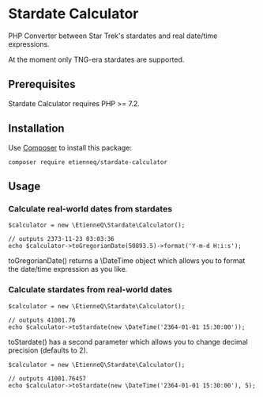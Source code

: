 # Stardate Calculator

PHP Converter between Star Trek's stardates and real date/time expressions.

At the moment only TNG-era stardates are supported.

## Prerequisites

Stardate Calculator requires PHP >= 7.2.

## Installation

Use [Composer](https://getcomposer.org/) to install this package:

```
composer require etienneq/stardate-calculator
```

## Usage

### Calculate real-world dates from stardates

```
$calculator = new \EtienneQ\Stardate\Calculator();

// outputs 2373-11-23 03:03:36
echo $calculator->toGregorianDate(50893.5)->format('Y-m-d H:i:s');
```

toGregorianDate() returns a \DateTime object which allows you to format the date/time expression as you like.

### Calculate stardates from real-world dates

```
$calculator = new \EtienneQ\Stardate\Calculator();

// outputs 41001.76
echo $calculator->toStardate(new \DateTime('2364-01-01 15:30:00'));
```

toStardate() has a second parameter which allows you to change decimal precision (defaults to 2).

```
$calculator = new \EtienneQ\Stardate\Calculator();

// outputs 41001.76457
echo $calculator->toStardate(new \DateTime('2364-01-01 15:30:00'), 5);
```